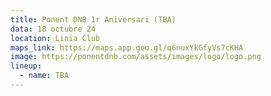 ```yaml
---
title: Ponent DNB 1r Aniversari (TBA)
data: 18 octubre 24
location: Linia Club
maps_link: https://maps.app.goo.gl/q6nuxYkGfyVs7cKHA
image: https://ponentdnb.com/assets/images/logo/logo.png
lineup:
  - name: TBA
---
```

